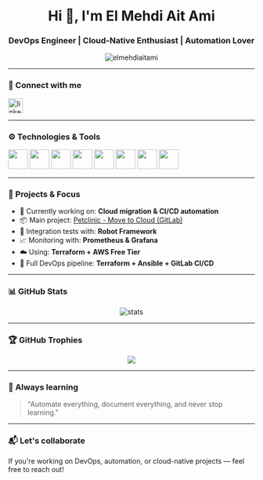<h1 align="center">Hi 👋, I'm El Mehdi Ait Ami</h1>
<h3 align="center">DevOps Engineer | Cloud-Native Enthusiast | Automation Lover</h3>

<p align="center">
  <img src="https://komarev.com/ghpvc/?username=elmehdiaitami&label=Profile%20views&color=0e75b6&style=flat" alt="elmehdiaitami" />
</p>

---

### 🔗 Connect with me

<p align="left">
  <a href="https://www.linkedin.com/in/elmehdiaitami/" target="blank">
    <img align="center" src="https://cdn.jsdelivr.net/gh/devicons/devicon/icons/linkedin/linkedin-original.svg" alt="linkedin" height="30" width="30" />
  </a>
</p>

---

### ⚙️ Technologies & Tools

<p align="left">
  <img src="https://cdn.jsdelivr.net/gh/devicons/devicon/icons/terraform/terraform-original.svg" width="40" height="40" />
  <img src="https://cdn.jsdelivr.net/gh/devicons/devicon/icons/ansible/ansible-original.svg" width="40" height="40" />
  <img src="https://cdn.jsdelivr.net/gh/devicons/devicon/icons/docker/docker-original.svg" width="40" height="40" />
  <img src="https://cdn.jsdelivr.net/gh/devicons/devicon/icons/gitlab/gitlab-original.svg" width="40" height="40" />
  <img src="https://cdn.jsdelivr.net/gh/devicons/devicon/icons/linux/linux-original.svg" width="40" height="40" />
  <img src="https://cdn.jsdelivr.net/gh/devicons/devicon/icons/aws/aws-original.svg" width="40" height="40" />
  <img src="https://cdn.jsdelivr.net/gh/devicons/devicon/icons/python/python-original.svg" width="40" height="40" />
  <img src="https://cdn.jsdelivr.net/gh/devicons/devicon/icons/github/github-original.svg" width="40" height="40" />
</p>

---

### 🚀 Projects & Focus

- 🔭 Currently working on: **Cloud migration & CI/CD automation**
- 📦 Main project: [Petclinic - Move to Cloud (GitLab)](https://gitlab.com/elmehdiaitami/petclinic-move-to-cloud)
- 🧪 Integration tests with: **Robot Framework**
- 📈 Monitoring with: **Prometheus & Grafana**
- ☁️ Using: **Terraform + AWS Free Tier**
- 🔄 Full DevOps pipeline: **Terraform + Ansible + GitLab CI/CD**

---

### 📊 GitHub Stats

<p align="center">
  <img src="https://github-readme-stats.vercel.app/api?username=elmehdiaitami&show_icons=true&theme=github_dark" alt="stats" />
</p>

---

### 🏆 GitHub Trophies

<p align="center">
  <img src="https://github-profile-trophy.vercel.app/?username=elmehdiaitami&theme=gruvbox" />
</p>

---

### 🧠 Always learning

> "Automate everything, document everything, and never stop learning."

---

### 📬 Let's collaborate

If you're working on DevOps, automation, or cloud-native projects — feel free to reach out!
